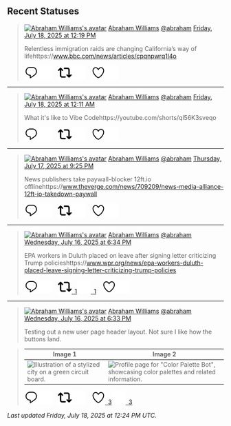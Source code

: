 ## Recent Statuses

> <a href="https://indieweb.social/@abraham"><img alt="Abraham Williams's avatar" src="https://cdn.masto.host/indiewebsocial/accounts/avatars/109/292/540/382/343/163/original/d00f2e03ce9c85b1.jpg" height="24" width="24" ></a> [Abraham Williams](https://indieweb.social/@abraham) [@abraham](https://indieweb.social/@abraham) [Friday, July 18, 2025 at 12:19 PM](https://indieweb.social/@abraham/114874198872989614)
>
> Relentless immigration raids are changing California’s way of lifehttps://www.bbc.com/news/articles/cpqnpwrq1l4o
>
> [![Reply](./images/reply_light.svg#gh-light-mode-only "Reply")](https://indieweb.social/@abraham/114874198872989614#gh-light-mode-only)[![Reply](./images/reply.svg#gh-dark-mode-only "Reply")](https://indieweb.social/@abraham/114874198872989614#gh-dark-mode-only)&emsp;[![Boost](./images/retweet_light.svg#gh-light-mode-only "Boost")](https://indieweb.social/@abraham/114874198872989614#gh-light-mode-only)[![Boost](./images/retweet.svg#gh-dark-mode-only "Boost")](https://indieweb.social/@abraham/114874198872989614#gh-dark-mode-only)&emsp;[![Favorite](./images/like_light.svg#gh-light-mode-only "Favorite")](https://indieweb.social/@abraham/114874198872989614#gh-light-mode-only)[![Favorite](./images/like.svg#gh-dark-mode-only "Favorite")](https://indieweb.social/@abraham/114874198872989614#gh-dark-mode-only)


---

> <a href="https://indieweb.social/@abraham"><img alt="Abraham Williams's avatar" src="https://cdn.masto.host/indiewebsocial/accounts/avatars/109/292/540/382/343/163/original/d00f2e03ce9c85b1.jpg" height="24" width="24" ></a> [Abraham Williams](https://indieweb.social/@abraham) [@abraham](https://indieweb.social/@abraham) [Friday, July 18, 2025 at 12:11 AM](https://indieweb.social/@abraham/114871336833001384)
>
> What it&#39;s like to Vibe Codehttps://youtube.com/shorts/ql56K3sveqo
>
> [![Reply](./images/reply_light.svg#gh-light-mode-only "Reply")](https://indieweb.social/@abraham/114871336833001384#gh-light-mode-only)[![Reply](./images/reply.svg#gh-dark-mode-only "Reply")](https://indieweb.social/@abraham/114871336833001384#gh-dark-mode-only)&emsp;[![Boost](./images/retweet_light.svg#gh-light-mode-only "Boost")](https://indieweb.social/@abraham/114871336833001384#gh-light-mode-only)[![Boost](./images/retweet.svg#gh-dark-mode-only "Boost")](https://indieweb.social/@abraham/114871336833001384#gh-dark-mode-only)&emsp;[![Favorite](./images/like_light.svg#gh-light-mode-only "Favorite")](https://indieweb.social/@abraham/114871336833001384#gh-light-mode-only)[![Favorite](./images/like.svg#gh-dark-mode-only "Favorite")](https://indieweb.social/@abraham/114871336833001384#gh-dark-mode-only)


---

> <a href="https://indieweb.social/@abraham"><img alt="Abraham Williams's avatar" src="https://cdn.masto.host/indiewebsocial/accounts/avatars/109/292/540/382/343/163/original/d00f2e03ce9c85b1.jpg" height="24" width="24" ></a> [Abraham Williams](https://indieweb.social/@abraham) [@abraham](https://indieweb.social/@abraham) [Thursday, July 17, 2025 at 9:25 PM](https://indieweb.social/@abraham/114870684858563330)
>
> News publishers take paywall-blocker 12ft.io offlinehttps://www.theverge.com/news/709209/news-media-alliance-12ft-io-takedown-paywall
>
> [![Reply](./images/reply_light.svg#gh-light-mode-only "Reply")](https://indieweb.social/@abraham/114870684858563330#gh-light-mode-only)[![Reply](./images/reply.svg#gh-dark-mode-only "Reply")](https://indieweb.social/@abraham/114870684858563330#gh-dark-mode-only)&emsp;[![Boost](./images/retweet_light.svg#gh-light-mode-only "Boost")](https://indieweb.social/@abraham/114870684858563330#gh-light-mode-only)[![Boost](./images/retweet.svg#gh-dark-mode-only "Boost")](https://indieweb.social/@abraham/114870684858563330#gh-dark-mode-only)&emsp;[![Favorite](./images/like_light.svg#gh-light-mode-only "Favorite")](https://indieweb.social/@abraham/114870684858563330#gh-light-mode-only)[![Favorite](./images/like.svg#gh-dark-mode-only "Favorite")](https://indieweb.social/@abraham/114870684858563330#gh-dark-mode-only)


---

> <a href="https://indieweb.social/@abraham"><img alt="Abraham Williams's avatar" src="https://cdn.masto.host/indiewebsocial/accounts/avatars/109/292/540/382/343/163/original/d00f2e03ce9c85b1.jpg" height="24" width="24" ></a> [Abraham Williams](https://indieweb.social/@abraham) [@abraham](https://indieweb.social/@abraham) [Wednesday, July 16, 2025 at 6:34 PM](https://indieweb.social/@abraham/114864346934268503)
>
> EPA workers in Duluth placed on leave after signing letter criticizing Trump policieshttps://www.wpr.org/news/epa-workers-duluth-placed-leave-signing-letter-criticizing-trump-policies
>
> [![Reply](./images/reply_light.svg#gh-light-mode-only "Reply")](https://indieweb.social/@abraham/114864346934268503#gh-light-mode-only)[![Reply](./images/reply.svg#gh-dark-mode-only "Reply")](https://indieweb.social/@abraham/114864346934268503#gh-dark-mode-only)&emsp;[![Boost](./images/retweet_light.svg#gh-light-mode-only "Boost")&ensp;1](https://indieweb.social/@abraham/114864346934268503#gh-light-mode-only)[![Boost](./images/retweet.svg#gh-dark-mode-only "Boost")&ensp;1](https://indieweb.social/@abraham/114864346934268503#gh-dark-mode-only)&emsp;[![Favorite](./images/like_light.svg#gh-light-mode-only "Favorite")](https://indieweb.social/@abraham/114864346934268503#gh-light-mode-only)[![Favorite](./images/like.svg#gh-dark-mode-only "Favorite")](https://indieweb.social/@abraham/114864346934268503#gh-dark-mode-only)


---

> <a href="https://indieweb.social/@abraham"><img alt="Abraham Williams's avatar" src="https://cdn.masto.host/indiewebsocial/accounts/avatars/109/292/540/382/343/163/original/d00f2e03ce9c85b1.jpg" height="24" width="24" ></a> [Abraham Williams](https://indieweb.social/@abraham) [@abraham](https://indieweb.social/@abraham) [Wednesday, July 16, 2025 at 6:33 PM](https://indieweb.social/@abraham/114864345670530774)
>
> Testing out a new user page header layout. Not sure I like how the buttons land.
>

> | Image 1 | Image 2 |
> | --- | --- |
> | ![Illustration of a stylized city on a green circuit board.](https://cdn.masto.host/indiewebsocial/media_attachments/files/114/864/303/617/286/032/original/f0987a89e8b5c4ac.jpeg) | ![Profile page for "Color Palette Bot", showcasing color palettes and related information.](https://cdn.masto.host/indiewebsocial/media_attachments/files/114/864/343/309/826/905/original/084623e04290d29e.jpeg) |
>
> [![Reply](./images/reply_light.svg#gh-light-mode-only "Reply")](https://indieweb.social/@abraham/114864345670530774#gh-light-mode-only)[![Reply](./images/reply.svg#gh-dark-mode-only "Reply")](https://indieweb.social/@abraham/114864345670530774#gh-dark-mode-only)&emsp;[![Boost](./images/retweet_light.svg#gh-light-mode-only "Boost")](https://indieweb.social/@abraham/114864345670530774#gh-light-mode-only)[![Boost](./images/retweet.svg#gh-dark-mode-only "Boost")](https://indieweb.social/@abraham/114864345670530774#gh-dark-mode-only)&emsp;[![Favorite](./images/like_light.svg#gh-light-mode-only "Favorite")&ensp;3](https://indieweb.social/@abraham/114864345670530774#gh-light-mode-only)[![Favorite](./images/like.svg#gh-dark-mode-only "Favorite")&ensp;3](https://indieweb.social/@abraham/114864345670530774#gh-dark-mode-only)


_Last updated Friday, July 18, 2025 at 12:24 PM UTC._
